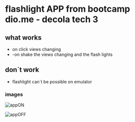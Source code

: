 # flashlight APP from bootcamp dio.me - decola tech 3

## what works
- on click views changing 
- -on shake the views changing and the flash lights

## don´t work
- flashlight can´t be possible on emulator 

### images

![appON](https://user-images.githubusercontent.com/26682838/169685307-3eaa17fe-9a37-4fd4-b13f-7db848f962c0.png)

![appOFF](https://user-images.githubusercontent.com/26682838/169685310-68904e4b-22e2-414e-8d61-f0fdca1a8ba5.png)
